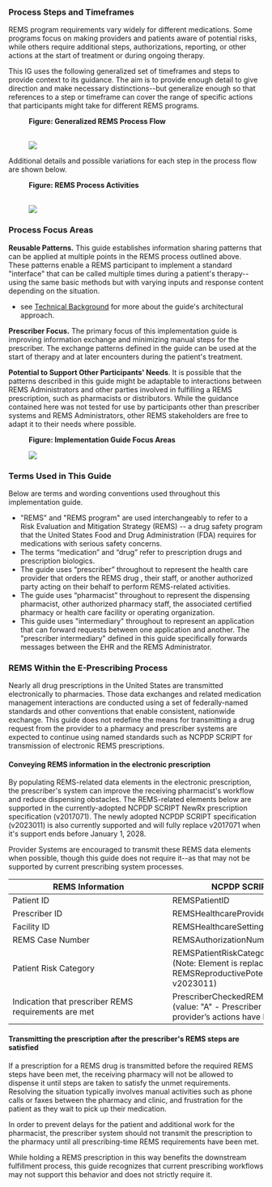 ### Process Steps and Timeframes
REMS program requirements vary widely for different medications. Some programs focus on making providers and patients aware of potential risks, while others require additional steps, authorizations, reporting, or other actions at the start of treatment or during ongoing therapy.

This IG uses the following generalized set of timeframes and steps to provide context to its guidance. The aim is to provide enough detail to give direction and make necessary distinctions--but generalize enough so that references to a step or timeframe can cover the range of specific actions that participants might take for different REMS programs.

<div>
<figure class="figure">
<figcaption class="figure-caption"><strong>Figure: Generalized REMS Process Flow</strong></figcaption>
  <br />
  <p>
  <img src="flow.png" style="float:none">  
  </p>
</figure>
</div>
<p></p>

<p></p>
Additional details and possible variations for each step in the process flow are shown below.
<p></p>

<div>
<figure class="figure">
<figcaption class="figure-caption"><strong>Figure: REMS Process Activities</strong></figcaption>
  <br />
  <p>
  <img src="steps.png" style="float:none">  
  </p>
</figure>
</div>
<p></p>


### Process Focus Areas

**Reusable Patterns.** This guide establishes information sharing patterns that can be applied at multiple points in the REMS process outlined above. These patterns enable a REMS participant to implement a standard "interface" that can be called multiple times during a patient's therapy--using the same basic methods but with varying inputs and response content depending on the situation.
- see [Technical Background](technical-background.html) for more about the guide's architectural approach.

**Prescriber Focus.** The primary focus of this implementation guide is improving information exchange and minimizing manual steps for the prescriber. The exchange patterns defined in the guide can be used at the start of therapy and at later encounters during the patient's treatment. 
 
**Potential to Support Other Participants' Needs**. It is possible that the patterns described in this guide might be adaptable to interactions between REMS Administrators and other parties involved in fulfilling a REMS prescription, such as pharmacists or distributors. While the guidance contained here was not tested for use by participants other than prescriber systems and REMS Administrators, other REMS stakeholders are free to adapt it to their needs where possible.


<div>
<figure class="figure">
<figcaption class="figure-caption"><strong>Figure: Implementation Guide Focus Areas</strong></figcaption>
  <p>
  <img src="focus-areas.png" style="float:none">  
  </p>
</figure>
</div>
<p></p>



### Terms Used in This Guide
Below are terms and wording conventions used throughout this implementation guide.

- "REMS" and "REMS program" are used interchangeably to refer to a Risk Evaluation and Mitigation Strategy (REMS) -- a drug safety program that the United States Food and Drug Administration (FDA) requires for medications with serious safety concerns.
- The terms “medication” and “drug” refer to prescription drugs and prescription biologics.
- The guide uses “prescriber” throughout to represent the health care provider that orders the REMS drug , their staff, or another authorized party acting on their behalf to perform REMS-related activities.
- The guide uses “pharmacist” throughout to represent the dispensing pharmacist, other authorized pharmacy staff, the associated certified pharmacy or health care facility or operating organization.
- This guide uses "intermediary" throughout to represent an application that can forward requests between one application and another. The "prescriber intermediary" defined in this guide specifically forwards messages between the EHR and the REMS Administrator.

<p></p>

### REMS Within the E-Prescribing Process
Nearly all drug prescriptions in the United States are transmitted electronically to pharmacies. Those data exchanges and related medication management interactions are conducted using a set of federally-named standards and other conventions that enable consistent, nationwide exchange. This guide does not redefine the means for transmitting a drug request from the provider to a pharmacy and prescriber systems are expected to continue using named standards such as NCPDP SCRIPT for transmission of electronic REMS prescriptions.

<p></p>

#### Conveying REMS information in the electronic prescription

By populating REMS-related data elements in the electronic prescription, the prescriber's system can improve the receiving pharmacist's workflow and reduce dispensing obstacles. The REMS-related elements below are supported in the currently-adopted NCPDP SCRIPT NewRx prescription specification (v2017071). The newly adopted NCPDP SCRIPT specification (v2023011) is also currently supported and will fully replace v2017071 when it's support ends before January 1, 2028.

Provider Systems are encouraged to transmit these REMS data elements when possible, though this guide does not require it--as that may not be supported by current prescribing system processes.

<p></p>

<table class="grid">
<thead>
<tr>
<th style="min-width:300px">REMS Information</th>
<th style="min-width:400px">NCPDP SCRIPT NewRx Element</th>
</tr>
</thead>
<tbody>
<tr>
<td>Patient ID</td>
<td>REMSPatientID</td>
</tr>
<tr>
<td>Prescriber ID</td>
<td>REMSHealthcareProviderEnrollmentID</td>
</tr>
<tr>
<td>Facility ID</td>
<td>REMSHealthcareSettingEnrollmentID</td>
</tr>
<tr>
<td>REMS Case Number</td>
<td>REMSAuthorizationNumber</td>
</tr>
<tr>
<td>Patient Risk Category</td>
<td>REMSPatientRiskCategory<br>
(Note: Element is replaced with REMSReproductivePotential in NCPDP SCRIPT v2023011)</td>
</tr>
<tr>
<td>Indication that prescriber REMS requirements are met</td>
<td>PrescriberCheckedREMS <br />(value: "A" - Prescriber has checked REMS and the provider&rsquo;s actions have been completed)</td>
</tr>
</tbody>
</table>
<!-- DivTable.com -->

<p></p>

#### Transmitting the prescription after the prescriber's REMS steps are satisfied

If a prescription for a REMS drug is transmitted before the required REMS steps have been met, the receiving pharmacy will not be allowed to dispense it until steps are taken to satisfy the unmet requirements. Resolving the situation typically involves manual activities such as phone calls or faxes between the pharmacy and clinic, and frustration for the patient as they wait to pick up their medication.

In order to prevent delays for the patient and additional work for the pharmacist, the prescriber system should not transmit the prescription to the pharmacy until all prescribing-time REMS requirements have been met. 

While holding a REMS prescription in this way benefits the downstream fulfillment process, this guide recognizes that current prescribing workflows may not support this behavior and does not strictly require it.

<p></p>
<p></p>
